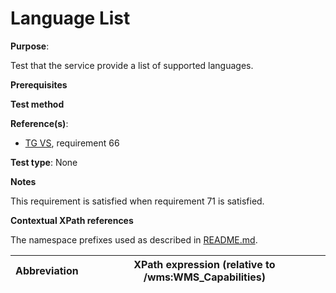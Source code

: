 # Language List

**Purpose**: 

Test that the service provide a list of supported languages.

**Prerequisites**

**Test method**

**Reference(s)**:

* [TG VS](./README.md#ref_TG_VS), requirement 66

**Test type**: None

**Notes**

This requirement is satisfied when requirement 71 is satisfied.

**Contextual XPath references**

The namespace prefixes used as described in [README.md](./README.md#namespaces).

Abbreviation                                               |  XPath expression (relative to /wms:WMS_Capabilities)
---------------------------------------------------------- | -------------------------------------------------------------------------
